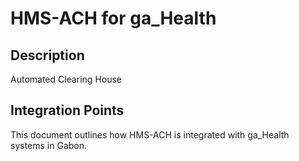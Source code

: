 # HMS-ACH for ga_Health

## Description

Automated Clearing House

## Integration Points

This document outlines how HMS-ACH is integrated with ga_Health systems in Gabon.
